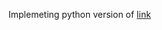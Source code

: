 Implemeting python version of [link](https://github.com/krist00fer/ef-02-unittesting/blob/master/docs/instructions-medium.md)